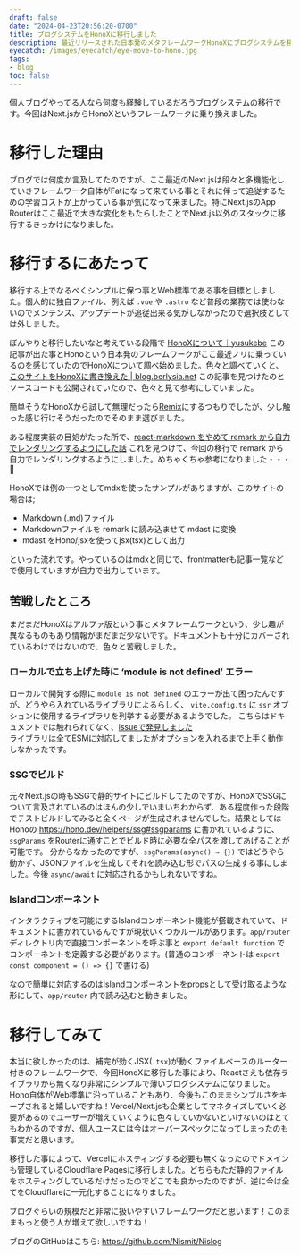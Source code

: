 ```yaml
---
draft: false
date: "2024-04-23T20:56:20-0700" 
title: ブログシステムをHonoXに移行しました
description: 最近リリースされた日本発のメタフレームワークHonoXにブログシステムを移行してみました
eyecatch: /images/eyecatch/eye-move-to-hono.jpg
tags:
- blog
toc: false
---
```


個人ブログやってる人なら何度も経験しているだろうブログシステムの移行です。今回はNext.jsからHonoXというフレームワークに乗り換えました。

# 移行した理由

ブログでは何度か言及してたのですが、ここ最近のNext.jsは段々と多機能化していきフレームワーク自体がFatになって来ている事とそれに伴って追従するための学習コストが上がっている事が気になって来ました。特にNext.jsのApp Routerはここ最近で大きな変化をもたらしたことでNext.js以外のスタックに移行するきっかけになりました。

# 移行するにあたって

移行する上でなるべくシンプルに保つ事とWeb標準である事を目標としました。個人的に独自ファイル、例えば `.vue` や `.astro` など普段の業務では使わないのでメンテンス、アップデートが追従出来る気がしなかったので選択肢としては外しました。

ぼんやりと移行したいなと考えている段階で [HonoXについて｜yusukebe](https://zenn.dev/yusukebe/articles/724940fa3f2450) この記事が出た事とHonoという日本発のフレームワークがここ最近ノリに乗っているのを感じていたのでHonoXについて調べ始めました。色々と調べていくと、 [このサイトをHonoXに書き換えた | blog.berlysia.net](https://blog.berlysia.net/entry/2024-02-14-honox) この記事を見つけたのとソースコードも公開されていたので、色々と見て参考にしていました。

簡単そうなHonoXから試して無理だったら[Remix](https://remix.run/)にするつもりでしたが、少し触った感じ行けそうだったのでそのまま選びました。

ある程度実装の目処がたった所で、[react-markdown をやめて remark から自力でレンダリングするようにした話](https://blog.stin.ink/articles/replace-react-markdown-with-remark) これを見つけて、今回の移行で remark から自力でレンダリングするようにしました。めちゃくちゃ参考になりました・・・🙏

HonoXでは例の一つとしてmdxを使ったサンプルがありますが、このサイトの場合は;
- Markdown (.md)ファイル
- Markdownファイルを remark に読み込ませて mdast に変換
- mdast をHono/jsxを使ってjsx(tsx)として出力

といった流れです。やっているのはmdxと同じで、frontmatterも記事一覧などで使用していますが自力で出力しています。

## 苦戦したところ

まだまだHonoXはアルファ版という事とメタフレームワークという、少し趣が異なるものもあり情報がまだまだ少ないです。ドキュメントも十分にカバーされているわけではないので、色々と苦戦しました。

### ローカルで立ち上げた時に ‘module is not defined’ エラー

ローカルで開発する際に `module is not defined` のエラーが出て困ったんですが、どうやら入れているライブラリによるらしく、 `vite.config.ts` に `ssr` オプションに使用するライブラリを列挙する必要があるようでした。
こちらはドキュメントでは触れられてなく、[issueで発見しました](https://github.com/honojs/honox/issues/43#issuecomment-1938047629) \
ライブラリは全てESMに対応してましたがオプションを入れるまで上手く動作しなかったです。

### SSGでビルド

元々Next.jsの時もSSGで静的サイトにビルドしてたのですが、HonoXでSSGについて言及されているのはほんの少しでいまいちわからず、ある程度作った段階でテストビルドしてみると全くページが生成されませんでした。結果としてはHonoの https://hono.dev/helpers/ssg#ssgparams に書かれているように、`ssgParams` をRouterに通すことでビルド時に必要な全パスを渡してあげることが可能です。
分からなかったのですが、`ssgParams(async() ⇒ {})` ではどうやら動かず、JSONファイルを生成してそれを読み込む形でパスの生成する事にしました。今後 `async/await` に対応されるかもしれないですね。

### Islandコンポーネント

インタラクティブを可能にするIslandコンポーネント機能が搭載されていて、ドキュメントに書かれているんですが現状いくつかルールがあります。`app/router` ディレクトリ内で直接コンポーネントを呼ぶ事と `export default function` でコンポーネントを定義する必要があります。(普通のコンポーネントは `export const component = () => {}` で書ける)

なので簡単に対応するのはIslandコンポーネントをpropsとして受け取るような形にして、`app/router` 内で読み込むと動きました。

# 移行してみて

本当に欲しかったのは、補完が効くJSX(`.tsx`)が動くファイルベースのルーター付きのフレームワークで、今回HonoXに移行した事により、Reactさえも依存ライブラリから無くなり非常にシンプルで薄いブログシステムになりました。Hono自体がWeb標準に沿っていることもあり、今後もこのままシンプルさをキープされると嬉しいですね！Vercel/Next.jsも企業としてマネタイズしていく必要があるのでユーザーが増えていくように色々していかないといけないのはとてもわかるのですが、個人ユースには今はオーバースペックになってしまったのも事実だと思います。

移行した事によって、Vercelにホスティングする必要も無くなったのでドメインも管理しているCloudflare Pagesに移行しました。どちらもただ静的ファイルをホスティングしているだけだったのでどこでも良かったのですが、逆に今は全てをCloudflareに一元化することになりました。

ブログぐらいの規模だと非常に扱いやすいフレームワークだと思います！このままもっと使う人が増えて欲しいですね！

ブログのGitHubはこちら: https://github.com/Nismit/Nislog
